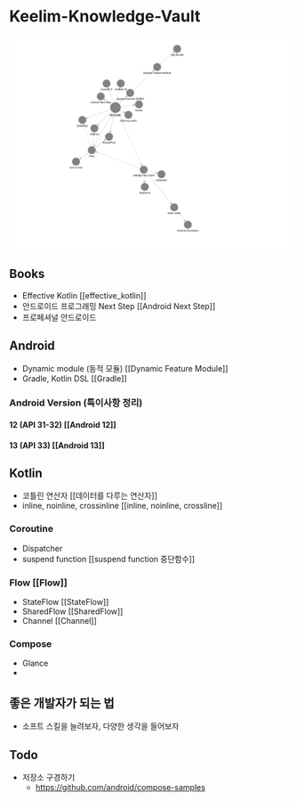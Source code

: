 # Keelim-Knowledge-Vault
![graph](./res/nodes.png)

## Books
- Effective Kotlin [[effective_kotlin]]
- 안드로이드 프로그래밍 Next Step [[Android Next Step]]
- 프로페셔널 안드로이드

## Android
- Dynamic module (동적 모듈) [[Dynamic Feature Module]]
- Gradle, Kotlin DSL [[Gradle]]

### Android Version (특이사항 정리)
#### 12 (API 31-32) [[Android 12]]
#### 13 (API 33) [[Android 13]]

## Kotlin
- 코틀린 연산자 [[데이터를 다루는 연산자]]
- inline, noinline, crossinline [[inline, noinline, crossline]]
### Coroutine
- Dispatcher 
- suspend function [[suspend function 중단함수]]
### Flow [[Flow]]
- StateFlow [[StateFlow]]
- SharedFlow [[SharedFlow]]
- Channel [[Channel]]
### Compose
- Glance
- 
## 좋은 개발자가 되는 법
- 소프트 스킬을 늘려보자, 다양한 생각을 들어보자
## Todo
- 저장소 구경하기
	- https://github.com/android/compose-samples